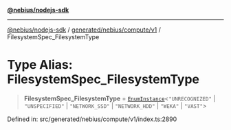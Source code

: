 [**@nebius/nodejs-sdk**](../../../../../README.md)

---

[@nebius/nodejs-sdk](../../../../../README.md) / [generated/nebius/compute/v1](../README.md) / FilesystemSpec_FilesystemType

# Type Alias: FilesystemSpec_FilesystemType

> **FilesystemSpec_FilesystemType** = [`EnumInstance`](../../../../../runtime/protos/enum/type-aliases/EnumInstance.md)\<`"UNRECOGNIZED"` \| `"UNSPECIFIED"` \| `"NETWORK_SSD"` \| `"NETWORK_HDD"` \| `"WEKA"` \| `"VAST"`\>

Defined in: src/generated/nebius/compute/v1/index.ts:2890
